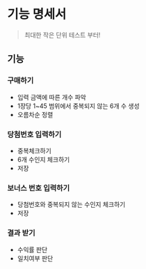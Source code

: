 # 기능 명세서

> 최대한 작은 단위 테스트 부터!

## 기능
### 구매하기
- 입력 금액에 따른 개수 파악
- 1장당 1~45 범위에서 중복되지 않는 6개 수 생성
- 오름차순 정렬
### 당첨번호 입력하기
- 중복체크하기
- 6개 수인지 체크하기
- 저장
### 보너스 번호 입력하기
- 당첨번호와 중복되지 않는 수인지 체크하기
- 저장
### 결과 받기
- 수익률 판단
- 일치여부 판단
